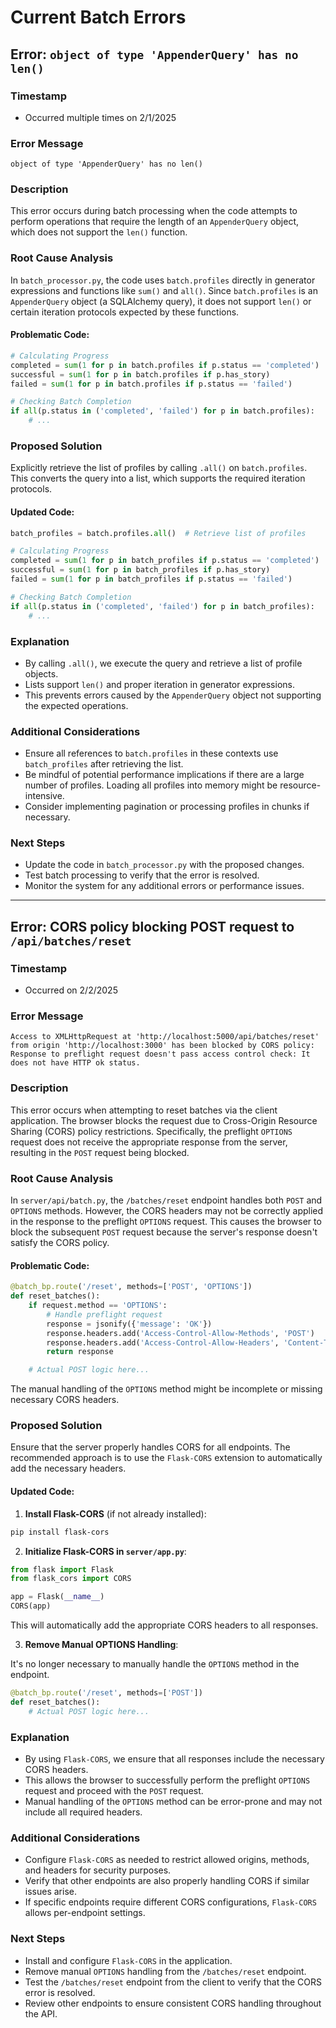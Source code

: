 # Current Batch Errors

## Error: `object of type 'AppenderQuery' has no len()`

### Timestamp

- Occurred multiple times on 2/1/2025

### Error Message

```
object of type 'AppenderQuery' has no len()
```

### Description

This error occurs during batch processing when the code attempts to perform operations that require the length of an `AppenderQuery` object, which does not support the `len()` function.

### Root Cause Analysis

In `batch_processor.py`, the code uses `batch.profiles` directly in generator expressions and functions like `sum()` and `all()`. Since `batch.profiles` is an `AppenderQuery` object (a SQLAlchemy query), it does not support `len()` or certain iteration protocols expected by these functions.

#### Problematic Code:

```python
# Calculating Progress
completed = sum(1 for p in batch.profiles if p.status == 'completed')
successful = sum(1 for p in batch.profiles if p.has_story)
failed = sum(1 for p in batch.profiles if p.status == 'failed')

# Checking Batch Completion
if all(p.status in ('completed', 'failed') for p in batch.profiles):
    # ...
```

### Proposed Solution

Explicitly retrieve the list of profiles by calling `.all()` on `batch.profiles`. This converts the query into a list, which supports the required iteration protocols.

#### Updated Code:

```python
batch_profiles = batch.profiles.all()  # Retrieve list of profiles

# Calculating Progress
completed = sum(1 for p in batch_profiles if p.status == 'completed')
successful = sum(1 for p in batch_profiles if p.has_story)
failed = sum(1 for p in batch_profiles if p.status == 'failed')

# Checking Batch Completion
if all(p.status in ('completed', 'failed') for p in batch_profiles):
    # ...
```

### Explanation

- By calling `.all()`, we execute the query and retrieve a list of profile objects.
- Lists support `len()` and proper iteration in generator expressions.
- This prevents errors caused by the `AppenderQuery` object not supporting the expected operations.

### Additional Considerations

- Ensure all references to `batch.profiles` in these contexts use `batch_profiles` after retrieving the list.
- Be mindful of potential performance implications if there are a large number of profiles. Loading all profiles into memory might be resource-intensive.
- Consider implementing pagination or processing profiles in chunks if necessary.

### Next Steps

- Update the code in `batch_processor.py` with the proposed changes.
- Test batch processing to verify that the error is resolved.
- Monitor the system for any additional errors or performance issues.

---

## Error: CORS policy blocking POST request to `/api/batches/reset`

### Timestamp

- Occurred on 2/2/2025

### Error Message

```
Access to XMLHttpRequest at 'http://localhost:5000/api/batches/reset' from origin 'http://localhost:3000' has been blocked by CORS policy: Response to preflight request doesn't pass access control check: It does not have HTTP ok status.
```

### Description

This error occurs when attempting to reset batches via the client application. The browser blocks the request due to Cross-Origin Resource Sharing (CORS) policy restrictions. Specifically, the preflight `OPTIONS` request does not receive the appropriate response from the server, resulting in the `POST` request being blocked.

### Root Cause Analysis

In `server/api/batch.py`, the `/batches/reset` endpoint handles both `POST` and `OPTIONS` methods. However, the CORS headers may not be correctly applied in the response to the preflight `OPTIONS` request. This causes the browser to block the subsequent `POST` request because the server's response doesn't satisfy the CORS policy.

#### Problematic Code:

```python
@batch_bp.route('/reset', methods=['POST', 'OPTIONS'])
def reset_batches():
    if request.method == 'OPTIONS':
        # Handle preflight request
        response = jsonify({'message': 'OK'})
        response.headers.add('Access-Control-Allow-Methods', 'POST')
        response.headers.add('Access-Control-Allow-Headers', 'Content-Type')
        return response

    # Actual POST logic here...
```

The manual handling of the `OPTIONS` method might be incomplete or missing necessary CORS headers.

### Proposed Solution

Ensure that the server properly handles CORS for all endpoints. The recommended approach is to use the `Flask-CORS` extension to automatically add the necessary headers.

#### Updated Code:

1. **Install Flask-CORS** (if not already installed):

```bash
pip install flask-cors
```

2. **Initialize Flask-CORS in `server/app.py`**:

```python
from flask import Flask
from flask_cors import CORS

app = Flask(__name__)
CORS(app)
```

This will automatically add the appropriate CORS headers to all responses.

3. **Remove Manual OPTIONS Handling**:

It's no longer necessary to manually handle the `OPTIONS` method in the endpoint.

```python
@batch_bp.route('/reset', methods=['POST'])
def reset_batches():
    # Actual POST logic here...
```

### Explanation

- By using `Flask-CORS`, we ensure that all responses include the necessary CORS headers.
- This allows the browser to successfully perform the preflight `OPTIONS` request and proceed with the `POST` request.
- Manual handling of the `OPTIONS` method can be error-prone and may not include all required headers.

### Additional Considerations

- Configure `Flask-CORS` as needed to restrict allowed origins, methods, and headers for security purposes.
- Verify that other endpoints are also properly handling CORS if similar issues arise.
- If specific endpoints require different CORS configurations, `Flask-CORS` allows per-endpoint settings.

### Next Steps

- Install and configure `Flask-CORS` in the application.
- Remove manual `OPTIONS` handling from the `/batches/reset` endpoint.
- Test the `/batches/reset` endpoint from the client to verify that the CORS error is resolved.
- Review other endpoints to ensure consistent CORS handling throughout the API.